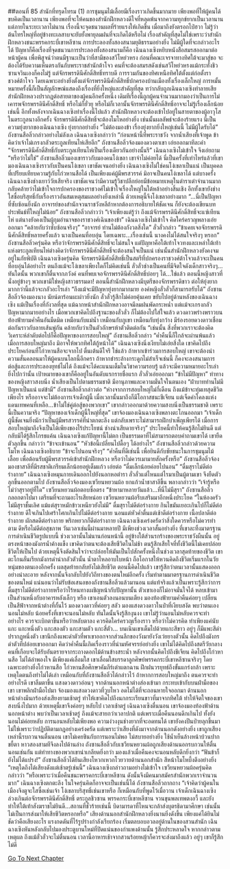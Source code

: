 ##ตอนที่ 85 สำนักที่ทรุดโทรม (1)
การชุมนุมไม้เลื้อยมีเรื่องราวเกิดขึ้นมากมาย เพียงพอที่ให้ผู้คนได้ขบคิดเป็นเวลานาน เพียงพอที่จะให้คนของสำนักฝึกหลวงดีใจที่หลุดพ้นจากความทุกข์ยากเป็นเวลานาน แต่ภายในระยะเวลาไม่นาน เรื่องนี้จะจุดชนวนผลที่ร้ายแรงให้เกิดขึ้น เมื่อมาถึงยังตรอกไป่ฮวา ไม่รู้ว่าต้นไทรใหญ่ที่อยู่ข้างทะเลสาบจะยับยั้งพายุลมฝนที่จะเกิดได้หรือไม่
เรื่องสำคัญที่สุดไม่ใช่เพราะว่าสำนักฝึกหลวงชนะพรรคกระบี่เขาหลีซาน การประลองทั้งสองสนามยุติธรรมอย่างยิ่ง ไม่มีผู้ใดที่จะกล่าวอะไรได้ ปัญหาก็คือเรื่องที่จุดชนวนการประลองทั้งสองสนามก็คือ
เฉินฉางเซิงหยิบหนังสือสมรสออกมาต่อหน้าผู้คน
เพื่อพิสูจน์ว่าตนมีฐานะเป็นว่าที่สามีของสวีโหย่วหรง
ก่อนที่คณะเจรจาทางทิศใต้จะมาสู่ขอ จะต้องได้รับความเห็นตรงกันกับพระราชสำนักต้าโจว คนที่จะต้องสมรสดังเช่นสวีโหย่วหรงแม้กระทั่งชิวซานจวินเองก็คงไม่รู้ แต่จักรพรรดินีศักดิ์สิทธิ์ทราบดี การรวมกันของทิศเหนือทิศใต้ตั้งแต่ก่อตั้งราชวงศ์ต้าโจว โดยเฉพาะอย่างยิ่งตั้งแต่จักรพรรดินีศักดิ์สิทธิ์ปกครองบ้านเมืองทั้งเรื่องเล็กใหญ่ การหมั้นหมายครั้งนี้ก็เป็นสัญลักษณ์แสดงถึงเรื่องที่ยิ่งใหญ่และสำคัญที่สุด
ทว่ากลับถูกเฉินฉางเซิงทำลายเสีย
สำนักฝึกหลวงปรากฏต่อสายตาของผู้คนอีกครั้งหนึ่ง เดิมทีเรื่องนี้ถูกผู้คนจำนวนมากมองว่าเป็นการไม่เคารพจักรพรรดินีศักดิ์สิทธิ์ หรือไม่ก็ยั่วยุ หรือไม่ก็เวลานั้นจักรพรรดินีศักดิ์สิทธิ์อาจจะไม่รู้เรื่องเล็กน้อยเช่นนี้ อีกทั้งหลังจากเฉินฉางเซิงทำเรื่องนี้ไปแล้ว สำนักฝึกหลวงจะต้องเข้าไปอยู่ในสายตาของผู้อาวุโสในตระกูลนางอีกครั้ง
จักรพรรดินีศักดิ์สิทธิ์จะต้องโมโหอย่างยิ่ง เช่นนั้นผลลัพธ์จะต้องร้ายแรง
นี่เป็นความยุ่งยากของเฉินฉางเซิง ยุ่งยากอย่างยิ่ง
“ไม่ต้องมองข้า เรื่องยุ่งยากยิ่งใหญ่เช่นนี้ ไม่มีผู้ใดรับได้” ถังซานสือลิ่วกล่าวอย่างไม่ลังเล
เฉินฉางเซิงกล่าวว่า “ก่อนหน้านี้ที่พระราชวัง จากน้ำเสียงที่เจ้าพูด ข้าคิดว่าเจ้าไม่เกรงกลัวตระกูลเทียนไห่เสียอีก”
ถังซานสือลิ่วจ้องมองดวงตาเขา เอ่ยออกมาทีละคำ “จักรพรรดินีศักดิ์สิทธิ์กับตระกูลเทียนไห่เป็นเรื่องเดียวกันอย่างนั้นรึ”
เฉินฉางเซิงไม่เข้าใจ จึงเอ่ยถาม “หรือว่าไม่ใช่”
ถังซานสือลิ่วมองเขาราวกับมองคนโง่เขลา
เขาจำไม่ค่อยได้ นี่เป็นครั้งที่เท่าไหร่แล้วที่เขามองเฉินฉางเซิงราวกับเป็นคนโง่เขลา
เขาชัดเจนอย่างยิ่ง เฉินฉางเซิงไม่ใช่คนโง่เขลาเป็นแน่ เป็นบุคคลที่เปรียบเทียบความรู้กับโก่วหานสือได้ เป็นเพียงแค่ผู้มีพรสวรรค์ มิอาจเป็นคนโง่เขลาได้
แต่บางครั้งเฉินฉางเซิงช่างเยาว์วัยเสียจริง เขาชัดเจนว่ามีความรู้วิชาปลีกย่อยมีข้อหมายเหตุในตำราเต๋าจำนวนมาก กลับคล้ายว่าไม่เข้าใจการปกครองของราชวงศ์ไม่เข้าใจเรื่องใหญ่ในใต้หล้าอย่างสิ้นเชิง อีกทั้งเขายังช่างใสซื่อบริสุทธิ์กับเรื่องราวอันสมเหตุสมผลอย่างยิ่งเหล่านี้ ด้วยเหตุนี้จึงโง่เขลาอย่างมาก
“...นี่เป็นปัญหาที่ซับซ้อนยิ่งนัก อาจารย์ของสำนักจวนราชวังหลีถ้าหากต้องการอธิบายให้ชัดเจน ก็ยังจะต้องเขียนบทประพันธ์ที่ใหญ่ไม่น้อย”
ถังซานสือลิ่วกล่าวว่า “เจ้าเพียงแต่รู้ว่า ถึงแม้จักรพรรดินีศักดิ์สิทธิ์จะแซ่เทียนไห่ แต่นางยังคงเป็นผู้กุมอำนาจของราชวงศ์เฉินของข้า”
เฉินฉางเซิงไม่เข้าใจ คิดใคร่ครวญพลางเอ่ยออกมา “คล้ายกับว่าซับซ้อนจริงๆ”
“อาจารย์ ท่านไม่ต้องกังวลสิ่งใด”
ลั่วลั่วกล่าว “ข้าเคยเจอจักรพรรดินีศักดิ์สิทธิ์หลายครั้งแล้ว นางเป็นคนที่อบอุ่น โดยเฉพาะ...เรื่องเช่นนี้ นางคงไม่ได้สนใจจริงๆ หรอก”
ถังซานสือลิ่วครุ่นคิด หรือว่าจักรพรรดินีศักดิ์สิทธิ์จะไม่สนใจ แต่ปัญหาคือใต้เท้าโจวทงและเหล่าใต้เท้าแห่งตระกูลเทียนไห่ต่างคิดว่าจักรพรรดินีศักดิ์สิทธิ์จะต้องสนใจเป็นแน่ เช่นนั้นสำนักฝึกหลวงยังคงจมอยู่ในภัยพิบัติ เฉินฉางเซิงครุ่นคิด จักรพรรดินีศักดิ์สิทธิ์เป็นสตรีที่ปกครองราชวงศ์ต้าโจวแล้วจะเป็นคนที่อบอุ่นได้อย่างไร ตนถึงแม้จะโง่เขลาเพียงใดก็ไม่คิดเช่นนี้ ลั่วลั่วช่างเป็นคนที่มีจิตใจดังเด็กสาวจริงๆ…
ทันใดนั้น พวกเขาก็ตื่นจากภวังค์ คนที่พบเจอจักรพรรดินีศักดิ์สิทธิ์บ่อยๆ ได้...ใช่แล้ว ตอนนี้หญิงสาวที่นั่งอยู่ข้างๆ พวกเขามิใช่หญิงสาวธรรมดา!
ตอนนี้สำนักฝึกหลวงมีบุตรีของจักรพรรดิขาว ต่อให้ยุ่งยากมากกว่านี้แล้วจะกลัวอะไรเล่า
“ถึงแม้จะมีปัญหายุ่งยากมากมาย องค์หญิงลั่วลั่วก็สามารถรับได้”
ถังซานสือลิ่วจ้องมองนาง นัยน์ตาร้อนผะผ่าวยิ่งนัก
ลั่วลั่วรู้สึกไม่ค่อยคุ้นเคย ขยับไปอยู่ด้านหลังของเฉินฉางเซิง
แม้เป็นเรื่องที่กังวลที่สุด แม้ฉากหน้าสำนักฝึกหลวงอาจมีลมฝนพัดกระหน่ำ แต่แม้จะเกรงกลัวปัญหามากมายอย่างไร เมื่อพวกเขาคิดไปถึงฐานะของลั่วลั่ว ก็ไม่ต้องไปใส่ใจแล้ว
ดวงดาวพร่างพราวบนท้องฟ้ายามค่ำคืนอันมืดมิด เหมือนกับแม่น้ำ เหมือนกับภูเขา เหมือนกับทุ่งกว้าง มีร่องรอยดวงดาวเชื่อมต่อกันราวกับลายเส้นพู่กัน คล้ายกับว่าเป็นตัวอักษรห้าตัวติดต่อกัน
“เช่นนั้น สิ่งที่พวกเราจะต้องคิดวิเคราะห์ลำดับต่อไปก็คือปัญหาของการสอบใหญ่”
ถังซานสือลิ่วกล่าว “ค่ำคืนนี้ก็ใกล้จะผ่านพ้นแล้ว เมื่อการสอบใหญ่มาถึง มิอาจให้พวกทิศใต้กู้หน้าได้”
เฉินฉางเซิงนิ่งเงียบไม่เอ่ยสิ่งใด เขาคิดไปถึงประโยคก่อนที่โก่วหานสือจะจากไป
ตื่นเต้นดีใจรึ
ใช่แล้ว ถ้าหากเข้าร่วมการสอบใหญ่ เขาจะต้องนำความสั่นคลอนมาให้ผู้คนบนโลกนี้อีกครา ถ้าหากชำระล้างกระดูกไม่สำเร็จเช่นนี้ ก็คงจะลงสนามการต่อสู้และการประลองยุทธ์ไม่ได้ ถึงแม้จะได้คะแนนเต็มในวิชาความรอบรู้ แล้วจะมีความหมายอะไรเล่า
ยิ่งไปกว่านั้น เป้าหมายของเขาก็คืออยู่ในอันดับแรกรายชื่อแรก
ลั่วลั่วเอ่ยออกมา “ข้าไม่มีปัญหา”
ท่าทางของหญิงสาวสงบนิ่ง น้ำเสียงเป็นไปตามธรรมชาติ มีอานุภาพและความมั่นใจในตนเอง
“ฝ่าบาทท่านไม่มีปัญหาเป็นแน่ แต่ข้ามี”
ถังซานสือลิ่วกล่าวต่อ “ห่างจากการสอบใหญ่ไม่กี่เดือน ถึงแม้ข้าจะทุ่มเทสุดชีวิตเพียงไร หรืออาจจะไม่ต้องการเจ้าเด็กผู้นี้ เมื่อเวลานั้นมาถึงก็มีโอกาสชนะชีเจียน แต่เจ็ดคำโคลงแห่งแดนเทพคนที่เหลือ...ข้าไม่ใช่คู่ต่อสู้ของพวกเขา”
เขากล่าวออกมาด้วยความสงบนิ่งเป็นธรรมชาติ เพราะนี้เป็นความจริง
“ปัญหาของเจ้าเด็กผู้นี้ใหญ่ที่สุด”
เขาจ้องมองเฉินฉางเซิงพลางตะโกนออกมา “เจ้าเด็กผู้นี้ชัดเจนยิ่งนักว่าเป็นผู้มีพรสวรรค์ที่น่าตกตะลึง แต่กลับเพราะไม่สามารถฝึกบำเพ็ญเพียรได้ เมื่อการสอบใหญ่มาถึงจึงเป็นได้เพียงของไร้ประโยชน์ ช่างน่าเสียดายจริงๆ”
ประโยคนี้ทำให้คนรู้สึกไม่ยินดี แต่กลับมิได้รู้สึกโกรธแค้น
เฉินฉางเซิงแก้ปัญหานี้ไม่ตก เป็นธรรมดาที่ไม่สามารถตอบคำถามเขาได้
เขายืดตัวลุกขึ้น กล่าวว่า “ข้าจะเข้านอน”
“หัวข้อนี้เปลี่ยนไปดื้อๆ ได้อย่างไร” ถังซานสือลิ่วกล่าวด้วยความโมโห
เฉินฉางเซิงอธิบาย “ข้าจะไปนอนจริงๆ”
“ค่ำคืนที่ดีเช่นนี้ เพื่อยินดีกับชัยชนะในการชุมนุมไม้เลื้อย เพื่อต้อนรับผู้มีพรสวรรค์เข้าสำนักฝึกหลวง หรือว่าไม่ควรเมามายสักครั้งหรือ”
ถังซานสือลิ่วจ้องมองชาสาลีที่มีรสชาติเกรียมเล็กน้อยอยู่เต็มแก้ว เอ่ยต่อ “ดื่มเล็กน้อยค่อยไปนอน”
“ดื่มสุราไม่ดีต่อร่างกาย”
เฉินฉางเซิงหมุนกายเดินออกไปยังนอกหอตำรา
ลั่วลั่วแต่ไหนแต่ไรมาเป็นผู้ตามเขา จึงยืดตัวลุกขึ้นออกตามไป
ถังซานสือลิ่วจ้องมองเซวียนหยวนผ้อ ยกแก้วน้ำชาสาลีขึ้น พลางกล่าวว่า “เจ้ารู้หรือไม่ว่าสุราอยู่ที่ใด”
เซวียนหยวนผ้อตอบซื่อตรง “ข้าหามาหลายวันแล้ว...ที่นี่ไม่มีสุรา”
ถังซานสือลิ่วกลอกตาไปมา เตรียมที่จะถามอะไรเสียหน่อย
เซวียนหยวนผ้อรีบเสริมมาอีกหนึ่งประโยค “ในห้องครัวไม่มีสุราชั้นเลิศ แม้แต่สุราหมักข้าวเหนียวยังไม่มี”
ดื่มสุราไม่ดีต่อร่างกาย กินไขมันเยอะเกินไปก็ไม่ดีต่อร่างกาย ดีใจเกินไปเศร้าโศกเกินไปไม่ดีต่อร่างกาย นอนแต่หัวค่ำตื่นแต่เช้าดีต่อร่างกาย เนื้อปลาดีต่อร่างกาย ผักสดดีต่อร่างกาย พริกหยวกก็ดีต่อร่างกาย เฉินฉางเซิงเคร่งครัดว่าสิ่งใดควรหรือไม่ควรทำตาม ดีหรือไม่ดีต่อสุขภาพ
วันเวลาเช่นนี้ผ่านมาหลายปี มีเพียงช่วงเวลาสั้นอย่างยิ่ง ที่เขาละทิ้งมาตรฐานการดำเนินชีวิตรูปแบบนี้
ช่วงเวลานั้นไม่นานก่อนหน้านี้ อยู่ข้างใต้ส่วนรกร้างของพระราชวังผืนนั้น อยู่ตรงหน้าของมังกรน้ำค้างแข็ง เขาคิดว่าตนจะต้องเสียชีวิตในไม่ช้า ตนรู้สึกเสียใจที่ทั้งชีวิตนี้ไม่เคยปล่อยชีวิตให้เป็นไป ด้วยเหตุนี้จึงตัดสินใจว่าจะปล่อยให้มันเป็นไปสักครั้งหนึ่งในช่วงเวลาสุดท้ายของชีวิต เขาตะโกนลั่นเรียกมังกรดำน่ากลัวตัวนั้น น้ำตาไหลอาบใบหน้า ถือโอกาสให้หวนคิดถึงชีวิตเริ่มแรกในวัยหนุ่มของตนเองอีกครั้ง
ผลสุดท้ายกลับยังไม่เสียชีวิต ตอนนี้คิดไปแล้ว เขารู้สึกว่าตนเวลานั้นแสดงออกอย่างน่าละอาย หลังจากนั้นจึงกลับไปยังวิถีทางของตนใหม่อีกครั้ง เริ่มทำตามมาตรฐานการดำเนินชีวิตของตนใหม่ แน่นอนว่าไม่รับข้อเสนอของถังซานสือลิ่วแล้วมานอน แต่แท้จริงแล้วเป็นเพราะรู้สึกว่าการดื่มสุราไม่ดีต่อร่างกายหรือว่าไร้หนทางเผชิญหน้ากับปัญหานั้น ตัวเขาเองก็ไม่อาจมั่นใจได้
หลบเข้ามาเป็นส่วนหนึ่งกับอาคารหลังเล็กๆ หรือ
เขาเอนตัวลงนอนบนเตียง มองท้องฟ้ายามค่ำคืนค่อยๆ เปลี่ยนเป็นสีฟ้าจากหน้าต่างที่กั้นไว้ มองดวงดาวที่ค่อยๆ สลัว มองแสงดวงดาวในป่าที่เงียบสงัด พบว่าตนเองนอนไม่หลับ
น้อยครั้งที่เขาจะนอนไม่หลับ ทันใดนั้นจึงรู้สึกงุนงง เขาไม่รู้ว่านอนไม่หลับควรจะทำอย่างไร ควรจะเบิกตาขึ้นหรือว่าหลับตาลง ควรคิดใคร่ครวญเรื่องราว หรือว่าไม่ควรคิด ทำเพียงแค่นับแกะ
แกะหนึ่งตัว แกะสองตัว แกะสามตัว แกะสี่ตัว...
บนเนินเขาเต็มไปด้วยแกะสีขาว อยู่ๆ ก็มีแพะสีดำปรากฏหนึ่งตัว
เขานึกถึงแพะดำตัวที่พาเขาออกจากส่วนลึกของวังมายังวังเว่ยยางตัวนั้น คิดไปถึงมังกรดำตัวที่ปล่อยเขาออกมา คิดว่าค่ำคืนนี้เกิดเรื่องราวที่น่ามหัศจรรย์อย่างยิ่ง
เขาไม่ได้คิดไปถึงสตรีวัยกลางคนที่เกือบจะได้รับอันตรายจากระถางดอกไม้ด้านข้างสระน้ำ
หลังจากนั้นคิดไปถึงชีเจียน คิดไปถึงโก่วหานสือ ไม่ได้ลำพองใจ มีเพียงแค่เลื่อมใส
เขาเลื่อมใสบรรดาลูกศิษย์พรรคกระบี่เขาหลีซานจริงๆ โดยเฉพาะอย่างยิ่งโก่วหานสือ
โก่วหานสือศึกษาคัมภีร์เต๋าแตกฉาน ฝึกฝนวรยุทธ์ถึงขั้นแกร่งกล้า เพราะเหตุใดตนถึงทำไม่ได้เล่า
เหมือนกับที่ถังซานสือลิ่วได้กล่าวไว้ ถ้าหากการสอบใหญ่มาถึง ตนควรจะทำอย่างไรดี
เขาลืมตาขึ้น
แสงดวงดาวอ่อนๆ จากด้านนอกหน้าต่างส่องเข้ามา กระทบเข้ากับบนฝ่ามือของเขา
เขาพลิกฝ่ามือไปมา จ้องมองแสงดวงดาวที่วูบไหว อดไม่ได้ที่จะถอนหายใจออกมา
ด้านนอกหน้าต่างมีนกร้องส่งเสียงยามเช้าตรู่
ทำให้เขาคิดไปถึงนกกระเรียนขาวที่มาจากทิศใต้
ทำให้จิตใจของเขาสงบนิ่งไปมาก
ด้วยเหตุนี้เขาจึงค่อยๆ หลับไป
เวลาเช้าตรู่ เฉินฉางเซิงตื่นนอน
เขาจ้องมองท้องฟ้าด้านนอกหน้าต่าง พบว่าเป็นเวลาเช้าตรู่ ถึงแม้จะสายกว่าเวลาปกติ แต่เพราะเมื่อคืนนอนดึกเกินไป ทั้งยังนอนไม่ค่อยหลับ การนอนหลับไม่เพียงพอ ความง่วงงุนช่างยากที่จะอดทนได้
เขายังคงปีนป่ายลุกขึ้นมา ไม่ใช่เพราะว่าปฏิบัติตามกฎอย่างเคร่งครัด แต่เพราะว่าเสียงที่ดังมาจากด้านนอกดังอย่างยิ่ง
เขาถูกเสียงเหล่านี้รบกวนจนตื่นนอน
เขาไม่เคยชินกับการนอนไม่พอ ไม่สบายอย่างยิ่ง ใช้น้ำเย็นล้างหน้าบ้วนปาก ขยี้ตา หาวสองสามทีจึงลงไปด้านล่าง
ถังซานสือลิ่วกับเซวียนหยวนผ้อถูกเสียงด้านนอกรบกวนให้ตื่นนอนเช่นกัน แต่ท่าทางของพวกเขาน่าเกลียดยิ่งกว่า มองแล้วเมื่อคืนคงจะนอนหลับดึกยิ่งกว่า
“ฟันข้าก็ยังไม่ได้แปรง!”
ถังซานสือลิ่วได้ยินเสียงโหวกเหวกโวยวายด้านนอกสำนัก สีหน้าโมโหบึ้งตึงอย่างยิ่ง
“เหตุใดถึงได้เสียงดังแต่เช้าตรู่เช่นนี้”
เฉินฉางเซิงกล่าวถามอย่างไม่เข้าใจ
เซวียนหยวนผ้อครุ่นคิด กล่าวว่า “หรือเพราะว่าเมื่อคืนชนะพรรคกระบี่เขาหลีซาน ดังนั้นจึงมีคนมาสมัครสำนักพวกเราจำนวนมาก”
เฉินฉางเซิงตกตะลึง ในใจครุ่นคิดก็อาจจะเป็นเช่นนี้ได้
ถังซานสือลิ่วถากถาง “เจ้าคิดว่าผู้คนในเมืองจิงตูจะใสซื่อเช่นเจ้า โง่เขลาบริสุทธิ์เช่นเขาหรือ ก็เหมือนกับที่พูดไว้เมื่อวาน เจ้าเด็กเฉินฉางเซิงล่วงเกินต่อจักรพรรดินีศักดิ์สิทธิ์ ตระกูลชิวซาน พรรคกระบี่เขาหลีซาน จวนขุนพลเทพตงอวี้ และยังทำให้ใต้เท้าสังฆราชไม่ยินดี...สถานที่ชั่วร้ายเช่นนี้ บิดามารดาที่ไหนจะกล้าส่งบุตรธิดามาศึกษา เช่นนั้นไม่เป็นการส่งมาให้เสียชีวิตหรอกหรือ”
เสียงด้านนอกสำนักฝึกหลวงยิ่งนานยิ่งดังขึ้น เพียงแค่ได้ยินไม่ชัดว่าคือเสียงอะไร
แรงกดดันที่ไร้รูปร่างกำลังเรียกร้อง เริ่มตลบอบอวลอยู่ด้านในของสวนสำนัก
เฉินฉางเซิงหันหลังกลับไปมองประตูบานใหม่ที่ปิดแน่นของกำแพงด้านนั้น รู้สึกประหลาดใจ
หากกล่าวตามเหตุผล ถึงแม้ลั่วลั่วจะไม่ตื่นนอน เวลานี้อาหารเช้าจากสวนร้อยหญ้าก็ควรจะส่งมาถึงแล้ว
อยู่ๆ เขาก็รู้สึกไม่ดี




[Go To Next Chapter]( ./87.md)
